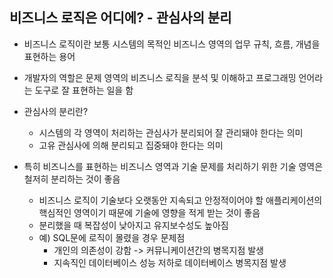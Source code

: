 ## 비즈니스 로직은 어디에? - 관심사의 분리

* 비즈니스 로직이란 보통 시스템의 목적인 비즈니스 영역의 업무 규칙, 흐름, 개념을 표현하는 용어
* 개발자의 역할은 문제 영역의 비즈니스 로직을 분석 및 이해하고 프로그래밍 언어라는 도구로 잘 표현하는 일을 함
* 관심사의 분리란?
  * 시스템의 각 영역이 처리하는 관심사가 분리되어 잘 관리돼야 한다는 의미
  * 고유 관심사에 의해 분리되고 집중돼야 한다는 의미

* 특히 비즈니스를 표현하는 비즈니스 영역과 기술 문제를 처리하기 위한 기술 영역은 철저히 분리하는 것이 좋음
  * 비즈니스 로직이 기술보다 오랫동안 지속되고 안정적이어야 할 애플리케이션의 핵심적인 영역이기 때문에 기술에 영향을 적게 받는 것이 좋음
  * 분리했을 때 복잡성이 낮아지고 유지보수성도 높아짐
  * 예) SQL문에 로직이 몰렸을 경우 문제점
    * 개인의 의존성이 강함 -> 커뮤니케이션간의 병목지점 발생
    * 지속직인 데이터베이스 성능 저하로 데이터베이스 병목지점 발생



